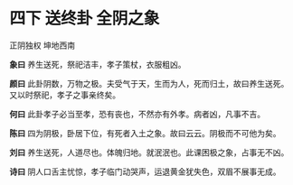 # 四下 送终卦 全阴之象

正阴独权 坤地西南

**象曰** 养生送死，祭祀洁丰，孝子策杖，衣服粗凶。

**颜曰** 此卦阴数，万物之极。夫受气于天，生而为人，死而归土，故曰养生送死。又以时祭祀，孝子之事亲终矣。

**何曰** 此卦孝子必当至孝，恐有丧也，不然亦有外孝。病者凶，凡事不吉。

**陈曰** 四为阴极，卧居下位，有死者入土之象。故曰云云。阴极而不可他为矣。

**刘曰** 养生送死，人道尽也。体魄归地。就泯泯也。此课困极之象，占事无不凶。

**诗曰** 阴人口舌主忧惊，孝子临门动哭声，运退黄金犹失色，双眉不展事无成。
